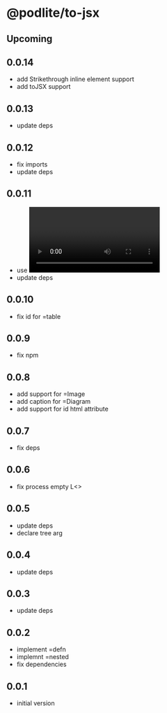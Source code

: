 # @podlite/to-jsx

## Upcoming
## 0.0.14
- add Strikethrough inline element support
- add toJSX support
## 0.0.13
- update deps
## 0.0.12
- fix imports
- update deps
## 0.0.11
- use <video> tags for mov/mp4 media
- update deps
## 0.0.10
- fix id for =table
## 0.0.9
- fix npm
## 0.0.8
- add support for =Image
- add caption for =Diagram
- add support for id html attribute
## 0.0.7
- fix deps
## 0.0.6
- fix process empty L<>

## 0.0.5
- update deps
- declare tree arg
## 0.0.4
- update deps
## 0.0.3
- update deps

## 0.0.2
- implement =defn
- implemnt =nested
- fix dependencies

## 0.0.1
- initial version

